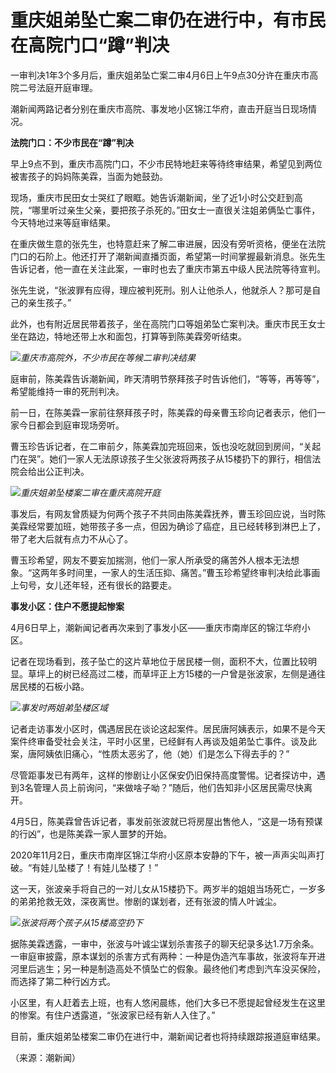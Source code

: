 # 重庆姐弟坠亡案二审仍在进行中，有市民在高院门口“蹲”判决

一审判决1年3个多月后，重庆姐弟坠亡案二审4月6日上午9点30分许在重庆市高院二号法庭开庭审理。

潮新闻两路记者分别在重庆市高院、事发地小区锦江华府，直击开庭当日现场情况。

**法院门口：不少市民在“蹲”判决**

早上9点不到，重庆市高院门口，不少市民特地赶来等待终审结果，希望见到两位被害孩子的妈妈陈美霖，当面为她鼓劲。

现场，重庆市民田女士哭红了眼眶。她告诉潮新闻，坐了近1小时公交赶到高院，“哪里听过亲生父亲，要把孩子杀死的。”田女士一直很关注姐弟俩坠亡事件，今天特地过来等庭审结果。

在重庆做生意的张先生，也特意赶来了解二审进展，因没有旁听资格，便坐在法院门口的石阶上。他还打开了潮新闻直播页面，希望第一时间掌握最新消息。张先生告诉记者，他一直在关注此案，一审时也去了重庆市第五中级人民法院等待宣判。

张先生说，“张波罪有应得，理应被判死刑。别人让他杀人，他就杀人？那可是自己的亲生孩子。”

此外，也有附近居民带着孩子，坐在高院门口等姐弟坠亡案判决。重庆市民王女士坐在路边，特地还带上水和面包，打算等到陈美霖旁听结束。

![](https://inews.gtimg.com/om_bt/OjsaFs1yAg0w-8XxMmx4evfQe8RwZUkSNWV6vhLlLgsPEAA/1000)_重庆市高院外，不少市民在等候二审判决结果_

庭审前，陈美霖告诉潮新闻，昨天清明节祭拜孩子时告诉他们，“等等，再等等”，希望能维持一审的死刑判决。

前一日，在陈美霖一家前往祭拜孩子时，陈美霖的母亲曹玉珍向记者表示，他们一家今日都会到庭审现场旁听。

曹玉珍告诉记者，在二审前夕，陈美霖加完班回来，饭也没吃就回到房间，“关起门在哭”。她们一家人无法原谅孩子生父张波将两孩子从15楼扔下的罪行，相信法院会给出公正判决。

![](https://inews.gtimg.com/om_bt/O9RyfusQqxiYKTcW-X4CLHRqEiSnaxndtdE4R2FRrF23QAA/1000)_重庆姐弟坠楼案二审在重庆高院开庭_

事发后，有网友曾质疑为何两个孩子不共同由陈美霖抚养，曹玉珍回应说，当时陈美霖经常要加班，她带孩子多一点，但因为确诊了癌症，且已经转移到淋巴上了，带了老大后就有点力不从心了。

曹玉珍希望，网友不要妄加揣测，他们一家人所承受的痛苦外人根本无法想象。“这两年多时间里，一家人的生活压抑、痛苦。”曹玉珍希望终审判决给此事画上句号，女儿还年轻，还有很长的路要走。

**事发小区：住户不愿提起惨案**

4月6日早上，潮新闻记者再次来到了事发小区——重庆市南岸区的锦江华府小区。

记者在现场看到，孩子坠亡的这片草地位于居民楼一侧，面积不大，位置比较明显。草坪上的树已经高过二楼，而草坪正上方15楼的一户曾是张波家，左侧是通往居民楼的石板小路。

![](https://inews.gtimg.com/om_bt/Oo8B4WnJCWChuMyGruuDHdWoXmm3BO9AaxTNcfmluhI9sAA/1000)_事发时两姐弟坠楼区域_

记者走访事发小区时，偶遇居民在谈论这起案件。居民唐阿姨表示，如果不是今天案件终审备受社会关注，平时小区里，已经鲜有人再谈及姐弟坠亡事件。谈及此案，唐阿姨依旧痛心，“性质太恶劣了，他（她）们是怎么下得去手的？”

尽管距事发已有两年，这样的惨剧让小区保安仍旧保持高度警惕。记者探访中，遇到3名管理人员上前询问，“来做啥子呦？”随后，他们告知非小区居民需尽快离开。

4月5日，陈美霖曾告诉记者，事发前张波就已将房屋出售他人，“这是一场有预谋的行凶”，也是陈美霖一家人噩梦的开始。

2020年11月2日，重庆市南岸区锦江华府小区原本安静的下午，被一声声尖叫声打破。“有娃儿坠楼了！有娃儿坠楼了！”

这一天，张波亲手将自己的一对儿女从15楼扔下。两岁半的姐姐当场死亡，一岁多的弟弟抢救无效，深夜离世。惨剧的谋划者，还有张波的情人叶诚尘。

![](https://inews.gtimg.com/om_bt/OhEdCnGdNiCabtic-Ht7H_v7nEjVOjAeSlvf28zNmXs_AAA/1000)_张波将两个孩子从15楼高空扔下_

据陈美霖透露，一审中，张波与叶诚尘谋划杀害孩子的聊天纪录多达1.7万余条。一审庭审披露，原本谋划的杀害方式有两种：一种是伪造汽车事故，张波将车开进河里后逃生；另一种是制造高处不慎坠亡的假象。最终他们考虑到汽车没买保险，而选择了第二种行凶方式。

小区里，有人赶着去上班，也有人悠闲晨练，他们大多已不愿提起曾经发生在这里的惨案。有住户透露道，“张波家已经有新人入住了。”

目前，重庆姐弟坠楼案二审仍在进行中，潮新闻记者也将持续跟踪报道庭审结果。

（来源：潮新闻）

